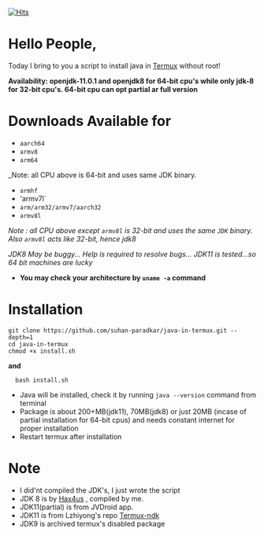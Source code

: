 [![Hits](https://hits.seeyoufarm.com/api/count/incr/badge.svg?url=https%3A%2F%2Fgithub.com%2Fsuhan-paradkar%2Fjava-in-termux&count_bg=%2367CB1B&title_bg=%23555555&icon=&icon_color=%23E7E7E7&title=hits&edge_flat=true)](https://hits.seeyoufarm.com)

# Hello People,
Today I bring to you a script to install java in [Termux](https://termux.com) without root!

**Availability: openjdk-11.0.1 and openjdk8 for 64-bit cpu's while only jdk-8 for 32-bit cpu's. 64-bit cpu can opt partial ar full version**

# Downloads Available for

- `aarch64`
- `armv8`
- `arm64`

_Note: all CPU above is 64-bit and uses same JDK binary.

- `armhf`
- 'armv7l`
- `arm/arm32/armv7/aarch32`
- `armv8l`

_Note : all CPU above except `armv8l` is 32-bit and uses the same `JDK` binary. Also `armv8l` acts like 32-bit, hence jdk8_

_JDK8 May be buggy... Help is required to resolve bugs... JDK11 is tested...so 64 bit machines are lucky_

- **You may check your architecture by `uname -a` command**

# Installation
```
git clone https://github.com/suhan-paradkar/java-in-termux.git --depth=1
cd java-in-termux
chmod +x install.sh
```
**and**
```
  bash install.sh
```
- Java will be installed, check it by running `java --version` command from terminal
- Package is about 200+MB(jdk11), 70MB(jdk8) or just 20MB (incase of partial installation for 64-bit cpus) and needs constant internet for proper installation
- Restart termux after installation

# Note
- I did'nt compiled the JDK's, I just wrote the script
- JDK 8 is by [Hax4us](https://github.com/Hax4us/java) , compiled by me.
- JDK11(partial) is from JVDroid app.
- JDK11 is from Lzhiyong's repo [Termux-ndk](https://github.com/Lzhiyong/termux-ndk/tree/master/openjdk-build)
- JDK9 is archived termux's disabled package
